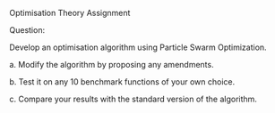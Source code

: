 Optimisation Theory Assignment

Question:

Develop an optimisation algorithm using Particle Swarm Optimization.

a. Modify the algorithm by proposing any amendments.

b. Test it on any 10 benchmark functions of your own choice.

c. Compare your results with the standard version of the algorithm.
